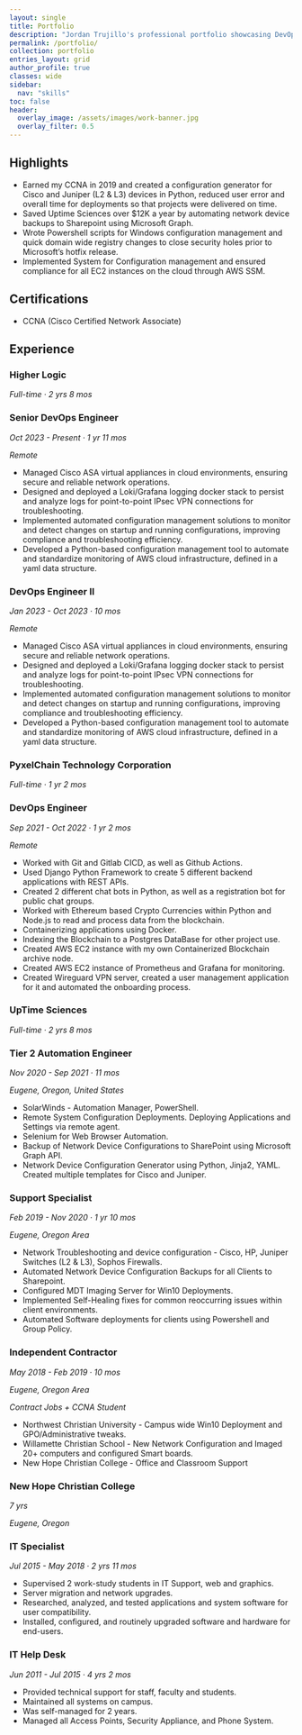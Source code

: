 ```yaml
---
layout: single
title: Portfolio
description: "Jordan Trujillo's professional portfolio showcasing DevOps, automation, network engineering, and Web3 projects. CCNA certified with experience in AWS, Docker, Ansible, and more."
permalink: /portfolio/
collection: portfolio
entries_layout: grid
author_profile: true
classes: wide
sidebar:
  nav: "skills"
toc: false
header:
  overlay_image: /assets/images/work-banner.jpg
  overlay_filter: 0.5
---
```


## **Highlights**
- Earned my CCNA in 2019 and created a configuration generator for Cisco and Juniper (L2 & L3) devices in Python, reduced user error and overall time for deployments so that projects were delivered on time. 
- Saved Uptime Sciences over $12K a year by automating network device backups to Sharepoint using Microsoft Graph.
- Wrote Powershell scripts for Windows configuration management and quick domain wide registry changes to close security holes prior to Microsoft’s hotfix release.
- Implemented System for Configuration management and ensured compliance for all EC2 instances on the cloud through AWS SSM. 

## **Certifications**
- CCNA (Cisco Certified Network Associate)

## **Experience**

### **Higher Logic**
*Full-time · 2 yrs 8 mos*

### Senior DevOps Engineer
*Oct 2023 - Present · 1 yr 11 mos*

*Remote*

- Managed Cisco ASA virtual appliances in cloud environments, ensuring secure and reliable network operations.
- Designed and deployed a Loki/Grafana logging docker stack to persist and analyze logs for point-to-point IPsec VPN connections for troubleshooting.
- Implemented automated configuration management solutions to monitor and detect changes on startup and running configurations, improving compliance and troubleshooting efficiency.
- Developed a Python-based configuration management tool to automate and standardize monitoring of AWS cloud infrastructure, defined in a yaml data structure.

### DevOps Engineer II
*Jan 2023 - Oct 2023 · 10 mos*

*Remote*

- Managed Cisco ASA virtual appliances in cloud environments, ensuring secure and reliable network operations.
- Designed and deployed a Loki/Grafana logging docker stack to persist and analyze logs for point-to-point IPsec VPN connections for troubleshooting.
- Implemented automated configuration management solutions to monitor and detect changes on startup and running configurations, improving compliance and troubleshooting efficiency.
- Developed a Python-based configuration management tool to automate and standardize monitoring of AWS cloud infrastructure, defined in a yaml data structure.

### **PyxelChain Technology Corporation**
*Full-time · 1 yr 2 mos*

### DevOps Engineer
*Sep 2021 - Oct 2022 · 1 yr 2 mos*

*Remote*

- Worked with Git and Gitlab CICD, as well as Github Actions.
- Used Django Python Framework to create 5 different backend applications with REST APIs.
- Created 2 different chat bots in Python, as well as a registration bot for public chat groups.
- Worked with Ethereum based Crypto Currencies within Python and Node.js to read and process data from the blockchain.
- Containerizing applications using Docker.
- Indexing the Blockchain to a Postgres DataBase for other project use.
- Created AWS EC2 instance with my own Containerized Blockchain archive node.
- Created AWS EC2 instance of Prometheus and Grafana for monitoring.
- Created Wireguard VPN server, created a user management application for it and automated the onboarding process.  


### **UpTime Sciences**
*Full-time · 2 yrs 8 mos*

### Tier 2 Automation Engineer
*Nov 2020 - Sep 2021 · 11 mos*

*Eugene, Oregon, United States*

- SolarWinds - Automation Manager, PowerShell.
- Remote System Configuration Deployments. Deploying Applications and Settings via remote agent.
- Selenium for Web Browser Automation.
- Backup of Network Device Configurations to SharePoint using Microsoft Graph API.
- Network Device Configuration Generator using Python, Jinja2, YAML. Created multiple templates for Cisco and Juniper.

### Support Specialist
*Feb 2019 - Nov 2020 · 1 yr 10 mos*

*Eugene, Oregon Area*

- Network Troubleshooting and device configuration - Cisco, HP, Juniper Switches (L2 & L3), Sophos Firewalls.
- Automated Network Device Configuration Backups for all Clients to Sharepoint.
- Configured MDT Imaging Server for Win10 Deployments.
- Implemented Self-Healing fixes for common reoccurring issues within client environments.
- Automated Software deployments for clients using Powershell and Group Policy.

### **Independent Contractor**
*May 2018 - Feb 2019 · 10 mos*

*Eugene, Oregon Area*

*Contract Jobs + CCNA Student*

- Northwest Christian University - Campus wide Win10 Deployment and GPO/Administrative tweaks.
- Willamette Christian School - New Network Configuration and Imaged 20+ computers and configured Smart boards.
- New Hope Christian College - Office and Classroom Support

### **New Hope Christian College**
*7 yrs*

*Eugene, Oregon*

### IT Specialist
*Jul 2015 - May 2018 · 2 yrs 11 mos*

- Supervised 2 work-study students in IT Support, web and graphics.
- Server migration and network upgrades.
- Researched, analyzed, and tested applications and system software for user compatibility.
- Installed, configured, and routinely upgraded software and hardware for end-users.

### IT Help Desk
*Jun 2011 - Jul 2015 · 4 yrs 2 mos*

- Provided technical support for staff, faculty and students.
- Maintained all systems on campus.
- Was self-managed for 2 years.
- Managed all Access Points, Security Appliance, and Phone System.